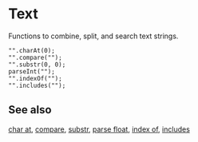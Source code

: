 # Text

Functions to combine, split, and search text strings.

```cards
"".charAt(0);
"".compare("");
"".substr(0, 0);
parseInt("");
"".indexOf("");
"".includes("");
```

## See also

[char at](/makecode-blockeditor/reference/text/char-at), [compare](/makecode-blockeditor/reference/text/compare),
[substr](/makecode-blockeditor/reference/text/substr), [parse float](/makecode-blockeditor/reference/text/parse-float),
[index of](/makecode-blockeditor/reference/text/index-of),
[includes](/makecode-blockeditor/reference/text/includes)